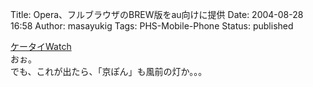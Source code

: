 Title: Opera、フルブラウザのBREW版をau向けに提供
Date: 2004-08-28 16:58
Author: masayukig
Tags: PHS-Mobile-Phone
Status: published

[ケータイWatch](http://k-tai.impress.co.jp/cda/article/news_toppage/20285.html)  
おぉ。  
でも、これが出たら、「京ぽん」も風前の灯か。。。
